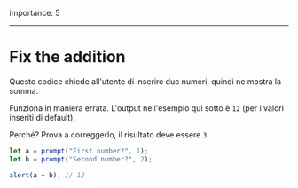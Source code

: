 importance: 5

---

# Fix the addition

Questo codice chiede all'utente di inserire due numeri, quindi ne mostra la somma.

Funziona in maniera errata. L'output nell'esempio qui sotto è `12` (per i valori inseriti di default).

Perché? Prova a correggerlo, il risultato deve essere `3`.

```js run
let a = prompt("First number?", 1);
let b = prompt("Second number?", 2);

alert(a + b); // 12
```
